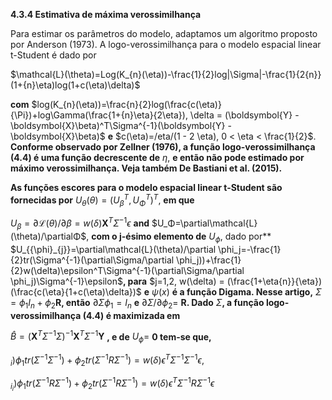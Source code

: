**4.3.4 Estimativa de máxima verossimilhança**

  Para estimar os parâmetros do modelo, adaptamos um algoritmo proposto por Anderson
(1973). A logo-verossimilhança para o modelo espacial linear t-Student é dado por

$\mathcal{L}(\theta)=Log(K_{n}(\eta))-\frac{1}{2}log|\Sigma|-\frac{1}{2{n}}(1+{n}\eta)log(1+c(\eta)\delta)$

**com** $log(K_{n}(\eta))=\frac{n}{2}log(\frac{c(\eta)}{\Pi})+log\Gamma(\frac{1+{n}\eta}{2\eta}), \delta = (\boldsymbol{Y} - \boldsymbol{X}\beta)^T\Sigma^{-1}(\boldsymbol{Y} - \boldsymbol{X}\beta)$ **e** $c(\eta)=/eta/(1 - 2 \eta), 0 < \eta < \frac{1}{2}$. **Conforme observado por Zellner (1976), a função logo-verossimilhança (4.4) é uma função decrescente de** $\eta$, **e então não pode estimado por máximo verossimilhança.  Veja também De Bastiani et al. (2015).**

 **As funções escores para o modelo espacial linear t-Student são fornecidas por** $U_\theta(\theta)=( U_\beta^T,U_Φ^T)^T$, **em que**

$U_\beta=\partial\mathcal{L}(\theta)/\partial\beta=w(\delta)\boldsymbol{X}^T\Sigma^{-1}\epsilon$ **and** $U_Φ=\partial\mathcal{L}(\theta)/\partialΦ$, **com o j-ésimo elemento de** $U_{\phi}$, dado por** $U_{{\phi}_{j}}=\partial\mathcal{L}(\theta)/\partial \phi_j=-\frac{1}{2}tr(\Sigma^{-1}(\partial\Sigma/\partial \phi_j))+\frac{1}{2}w(\delta)\epsilon^T\Sigma^{-1}(\partial\Sigma/\partial \phi_j)\Sigma^{-1}\epsilon$**, para** $j=1,2, w(\delta) = (\frac{1+\eta{n}}{\eta}) (\frac{c(\eta}{1+c(\eta)\delta})$ **e** $\psi(x)$ **é a função Digama. Nesse artigo,** $\Sigma = \phi_1I_n + \phi_2$**R, então** $\partial\Sigma\phi_1 = I_n$  **e** $\partial\Sigma/\partial\phi_2 =$ **R. Dado** $\Sigma$**, a função logo-verossimilhança (4.4) é maximizada em**

$\hat {B}=(\boldsymbol{X}^T \Sigma^{-1} \Sigma)^{-1}\boldsymbol{X}^T \Sigma^{-1} \boldsymbol{Y}$ **, e de** $U_\phi =$ **0 tem-se que,**

$_{i}) \phi_1 tr(\Sigma^{-1}\Sigma^{-1})+ \phi_2 tr(\Sigma^{-1}R\Sigma^{-1}) = w(\delta)\epsilon^T\Sigma^{-1}\Sigma^{-1}\epsilon$,

$_{i}_{i}) \phi_1 tr(\Sigma^{-1}R\Sigma^{-1})+ \phi_2 tr(\Sigma^{-1}R\Sigma^{-1}) = w(\delta)\epsilon^T\Sigma^{-1}R\Sigma^{-1}\epsilon$
